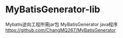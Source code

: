 # MyBatisGenerator-lib
Mybatis逆向工程所需jar包
MyBatisGenerator java程序 https://github.com/ChangMQ267/MyBatisGenerator
